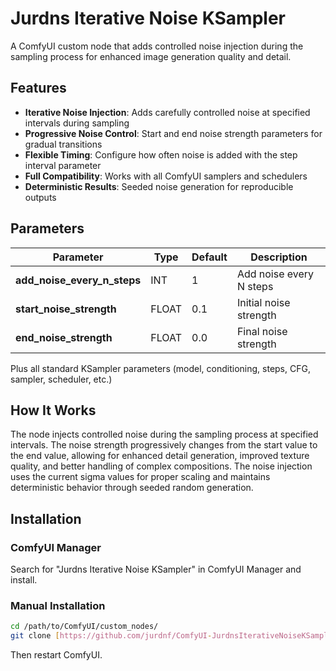 # Jurdns Iterative Noise KSampler

A ComfyUI custom node that adds controlled noise injection during the sampling process for enhanced image generation quality and detail.

## Features

- **Iterative Noise Injection**: Adds carefully controlled noise at specified intervals during sampling
- **Progressive Noise Control**: Start and end noise strength parameters for gradual transitions
- **Flexible Timing**: Configure how often noise is added with the step interval parameter
- **Full Compatibility**: Works with all ComfyUI samplers and schedulers
- **Deterministic Results**: Seeded noise generation for reproducible outputs

## Parameters

| Parameter | Type | Default | Description |
|-----------|------|---------|-------------|
| **add_noise_every_n_steps** | INT | 1 | Add noise every N steps |
| **start_noise_strength** | FLOAT | 0.1 | Initial noise strength |
| **end_noise_strength** | FLOAT | 0.0 | Final noise strength |

Plus all standard KSampler parameters (model, conditioning, steps, CFG, sampler, scheduler, etc.)

## How It Works

The node injects controlled noise during the sampling process at specified intervals. The noise strength progressively changes from the start value to the end value, allowing for enhanced detail generation, improved texture quality, and better handling of complex compositions. The noise injection uses the current sigma values for proper scaling and maintains deterministic behavior through seeded random generation.

## Installation

### ComfyUI Manager
Search for "Jurdns Iterative Noise KSampler" in ComfyUI Manager and install.

### Manual Installation
```bash
cd /path/to/ComfyUI/custom_nodes/
git clone [https://github.com/jurdnf/ComfyUI-JurdnsIterativeNoiseKSampler.git]
```
Then restart ComfyUI.